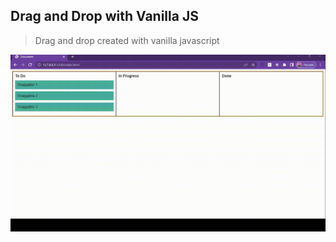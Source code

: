## Drag and Drop with Vanilla JS

> Drag and drop created with vanilla javascript

![](./drag-and-drop.gif)
